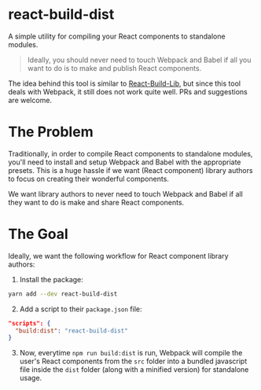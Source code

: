 # react-build-dist
A simple utility for compiling your React components to standalone modules.

> Ideally, you should never need to touch Webpack and Babel if all you want to do is to make and publish React components.

The idea behind this tool is similar to [React-Build-Lib](https://github.com/adrianmcli/react-build-lib), but since this tool deals with Webpack, it still does not work quite well. PRs and suggestions are welcome.

# The Problem

Traditionally, in order to compile React components to standalone modules, you'll need to install and setup Webpack and Babel with the appropriate presets. This is a huge hassle if we want (React component) library authors to focus on creating their wonderful components.

We want library authors to never need to touch Webpack and Babel if all they want to do is make and share React components.

# The Goal

Ideally, we want the following workflow for React component library authors:

1. Install the package:

  ```bash
  yarn add --dev react-build-dist
  ```

2. Add a script to their `package.json` file:

  ```json
  "scripts": {
    "build:dist": "react-build-dist"
  }
  ```
3. Now, everytime `npm run build:dist` is run, Webpack will compile the user's React components from the `src` folder into a bundled javascript file inside the `dist` folder (along with a minified version) for standalone usage.
